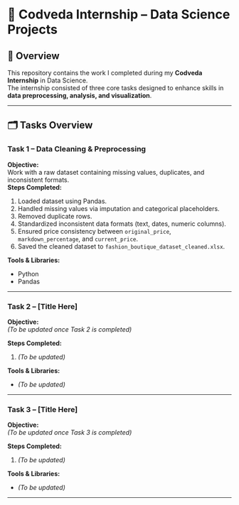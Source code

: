 # 💼 Codveda Internship – Data Science Projects

## 📌 Overview
This repository contains the work I completed during my **Codveda Internship** in Data Science.  
The internship consisted of three core tasks designed to enhance skills in **data preprocessing, analysis, and visualization**.

---

## 🗂 Tasks Overview

### **Task 1 – Data Cleaning & Preprocessing**
**Objective:**  
Work with a raw dataset containing missing values, duplicates, and inconsistent formats.  
**Steps Completed:**
1. Loaded dataset using Pandas.
2. Handled missing values via imputation and categorical placeholders.
3. Removed duplicate rows.
4. Standardized inconsistent data formats (text, dates, numeric columns).
5. Ensured price consistency between `original_price`, `markdown_percentage`, and `current_price`.
6. Saved the cleaned dataset to `fashion_boutique_dataset_cleaned.xlsx`.

**Tools & Libraries:**  
- Python  
- Pandas  


---

### **Task 2 – [Title Here]**
**Objective:**  
_(To be updated once Task 2 is completed)_

**Steps Completed:**
1. _(To be updated)_

**Tools & Libraries:**  
- _(To be updated)_

---

### **Task 3 – [Title Here]**
**Objective:**  
_(To be updated once Task 3 is completed)_

**Steps Completed:**
1. _(To be updated)_

**Tools & Libraries:**  
- _(To be updated)_

---

